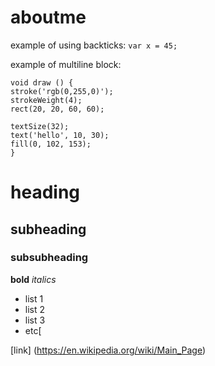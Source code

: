 # aboutme


example of using backticks: `var x = 45;`

example of multiline block:
``` 
void draw () {
stroke('rgb(0,255,0)');
strokeWeight(4);
rect(20, 20, 60, 60);

textSize(32);
text('hello', 10, 30);
fill(0, 102, 153);
}
```


# heading
## subheading
### subsubheading


**bold** 
*italics*

- list 1
- list 2 
- list 3
- etc[

[link] (https://en.wikipedia.org/wiki/Main_Page)



